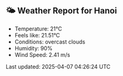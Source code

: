 <!-- WEATHER-START -->
## 🌤 Weather Report for Hanoi

- Temperature: 21°C
- Feels like: 21.51°C
- Conditions: overcast clouds
- Humidity: 90%
- Wind Speed: 2.41 m/s

Last updated: 2025-04-07 04:26:24 UTC
<!-- WEATHER-END -->
